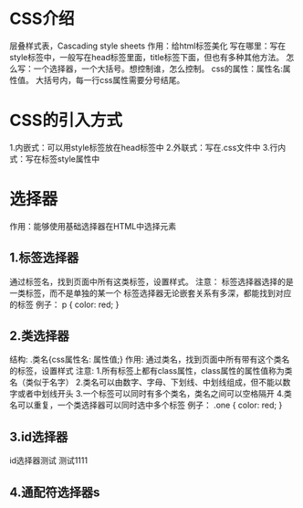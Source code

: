 # CSS介绍
层叠样式表，Cascading style sheets
作用：给html标签美化
写在哪里：写在style标签中，一般写在head标签里面，title标签下面，但也有多种其他方法。
怎么写：一个选择器，一个大括号。想控制谁，怎么控制。
css的属性：属性名:属性值。
大括号内，每一行css属性需要分号结尾。

# CSS的引入方式
1.内嵌式：可以用style标签放在head标签中
2.外联式：写在.css文件中
3.行内式：写在标签style属性中


# 选择器
作用：能够使用基础选择器在HTML中选择元素
## 1.标签选择器
通过标签名，找到页面中所有这类标签，设置样式。
注意：
标签选择器选择的是一类标签，而不是单独的某一个
标签选择器无论嵌套关系有多深，都能找到对应的标签
例子：
p {
    color: red;
}
## 2.类选择器
结构: .类名{css属性名: 属性值;}
作用: 通过类名，找到页面中所有带有这个类名的标签，设置样式
注意:
1.所有标签上都有class属性，class属性的属性值称为类名（类似于名字）
2.类名可以由数字、字母、下划线、中划线组成，但不能以数字或者中划线开头
3.一个标签可以同时有多个类名，类名之间可以空格隔开
4.类名可以重复，一个类选择器可以同时选中多个标签
例子：
.one {
    color: red;
}
## 3.id选择器
id选择器测试
测试1111 
## 4.通配符选择器s